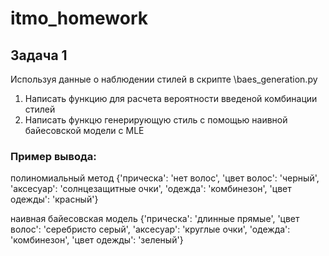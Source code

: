 # itmo_homework

## Задача 1

Используя данные о наблюдении стилей в скрипте \baes_generation.py 
1. Написать функцию для расчета вероятности введеной комбинации стилей 
2. Написать функцю генерирующую стиль с помощью наивной байесовской модели c MLE


### Пример вывода: 

полиномиальный метод 
 {'прическа': 'нет волос', 'цвет волос': 'черный', 'аксесуар': 'солнцезащитные очки', 'одежда': 'комбинезон', 'цвет одежды': 'красный'}


наивная байесовская модель 
 {'прическа': 'длинные прямые', 'цвет волос': 'серебристо серый', 'аксесуар': 'круглые очки', 'одежда': 'комбинезон', 'цвет одежды': 'зеленый'}
